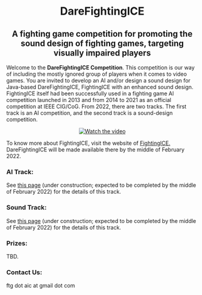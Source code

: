 # <div align="center" ><b>DareFightingICE </b></div>
## <div align="center"><b>A fighting game competition for promoting the sound design of fighting games, targeting visually impaired players</b></div>

Welcome to the <b>DareFightingICE Competition</b>. This competition is our way of including the mostly ignored group of players when it comes to video games. You are invited to develop an AI and/or design a sound design for Java-based DareFightingICE, FightingICE with an enhanced sound design. FightingICE itself had been successfully used in a fighting game AI competition launched in 2013 and from 2014 to 2021 as an official competition at IEEE CIG/CoG. From 2022, there are two tracks. The first track is an AI competition, and the second track is a sound-design competition.
<div align="center">

[![Watch the video](https://img.youtube.com/vi/zuhCG6V5Q5A/0.jpg)](https://www.youtube.com/watch?v=zuhCG6V5Q5A)

</div>

To know more about FightingICE, visit the website of <a href="https://www.ice.ci.ritsumei.ac.jp/~ftgaic/index.htm" target="_blank">FightingICE.</a> DareFightingICE will be made available there by the middle of February 2022.
<br>

### <b>AI Track:</b>
See <a href="https://tinyurl.com/DareFightingICE/AI" target="_blank">this page</a> (under construction; expected to be completed by the middle of February 2022) for the details of this track.<br>

### <b>Sound Track:</b>
See <a href="https://tinyurl.com/DareFightingICE/Sound" target="_blank">this page</a> (under construction; expected to be completed by the middle of February 2022) for the details of this track.<br>

### <b>Prizes:</b>
TBD.

### <b>Contact Us:</b>
ftg dot aic at gmail dot com 
